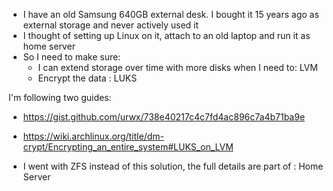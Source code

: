 * I have an old Samsung 640GB external desk. I bought it 15 years ago as external storage and never actively used it
* I thought of setting up Linux on it, attach to an old laptop and run it as home server
* So I need to make sure:
  * I can extend storage over time with more disks when I need to: LVM
  * Encrypt the data : LUKS

I'm following two guides:
* https://gist.github.com/urwx/738e40217c4c7fd4ac896c7a4b71ba9e
* https://wiki.archlinux.org/title/dm-crypt/Encrypting_an_entire_system#LUKS_on_LVM

* I went with ZFS instead of this solution, the full details are part of : Home Server

